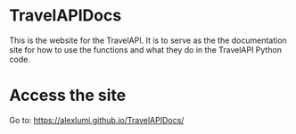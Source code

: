 # TravelAPIDocs
This is the website for the TravelAPI. It is to serve as the the documentation site for how to use the functions and what they do in the TravelAPI Python code.
# Access the site
Go to: https://alexlumi.github.io/TravelAPIDocs/
